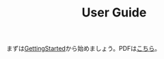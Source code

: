 ﻿---
title: "User Guide"
weight: 10
---

まずは[GettingStarted](.././Manual/GettingStarted.html)から始めましょう。PDFは[こちら](.././UserGuide.pdf)。
